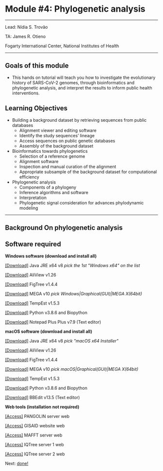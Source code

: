 
#  Module #4: Phylogenetic analysis

***
Lead: Nídia S. Trovão

TA: James R. Otieno

Fogarty International Center, National Institutes of Health
***

## Goals of this module
* This hands on tutorial will teach you how to investigate the evolutionary history of SARS-CoV-2 genomes, through bioinformatics and phylogenetic analysis, and interpret the results to inform public health interventions.

## Learning Objectives
* Building a background dataset by retrieving sequences from public databases
  * Alignment viewer and editing software
  * Identify the study sequences’ lineage
  * Access sequences on public genetic databases
  * Assembly of the background dataset
* Bioinformatics towards phylogenetics
  * Selection of a reference genome
  * Alignment software
  * Inspection and manual curation of the alignment
  * Appropriate subsample of the background dataset for computational efficiency
* Phylogenetic analysis
  * Components of a phylogeny
  * Inference algorithms and software
  * Interpretation
  * Phylogenetic signal consideration for advances phylodynamic modeling


***

## Background On phylogenetic analysis

## Software required

**Windows software (download and install all)**  

[[Download]](https://www.oracle.com/java/technologies/javase-jre8-downloads.html) Java JRE x64 v8 _pick the 1st "Windows x64" on the list_

[[Download]](https://ormbunkar.se/aliview/downloads/windows/windows-version-1.26/AliView-Setup.exe) AliView v1.26

[[Download]](https://github.com/rambaut/figtree/releases/download/v1.4.4/FigTree.v1.4.4.zip) FigTree v1.4.4

[[Download]](https://www.megasoftware.net/) MEGA v10 _pick Windows|Graphical(GUI)|MEGA X(64bit)_

[[Download]](https://github.com/beast-dev/beast-mcmc/releases/download/v1.5.3-tempest/TempEst.v1.5.3.zip) TempEst v1.5.3

[[Download]](/python.html) Python v3.8.6 and Biopython

[[Download]](https://github.com/notepad-plus-plus/notepad-plus-plus/releases/download/v7.9/npp.7.9.Installer.x64.exe) Notepad Plus Plus v7.9 (Text editor)



**macOS software (download and install all)**  

[[Download]](https://www.oracle.com/java/technologies/javase-jre8-downloads.html) Java JRE x64 v8 _pick "macOS x64 Installer"_

[[Download]](https://ormbunkar.se/aliview/downloads/mac/AliView-1.26-app.zip) AliView v1.26

[[Download]](https://github.com/rambaut/figtree/releases/download/v1.4.4/FigTree.v1.4.4.dmg) FigTree v1.4.4

[[Download]](https://www.megasoftware.net/) MEGA v10 _pick macOS|Graphical(GUI)|MEGA X(64bit)_

[[Download]](https://github.com/beast-dev/beast-mcmc/releases/download/v1.5.3-tempest/TempEst.v1.5.3.dmg) TempEst v1.5.3

[[Download]](/python.html) Python v3.8.6 and Biopython

[[Download]](https://s3.amazonaws.com/BBSW-download/BBEdit_13.5.dmg) BBEdit v13.5 (Text editor)


**Web tools (installation not required)**  

[[Access]](https://pangolin.cog-uk.io/) PANGOLIN server web

[[Access]](https://www.epicov.org/epi3/start) GISAID website web

[[Access]](https://mafft.cbrc.jp/alignment/server/add_fragments.html) MAFFT server web

[[Access]](http://iqtree.cibiv.univie.ac.at/) IQTree server 1 web

[[Access]](https://www.hiv.lanl.gov/content/sequence/IQTREE/iqtree.html) IQTree server 2 web


<!--
The first step to starting phylogenetic analysis -> context to DNAnexus
-->
<!--
*Connect to your DNAnexus instance and open up a shell prompt.*
-->
<!--
Install XYZ
```
conda install -c bioconda -y XYZ
```
-->
<!--
Accesws the data: FIXME
```
cd awesome_data

```
This dataset contains paired end reads. 
-->
Next: [done!](done.rst)
